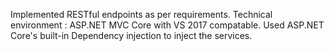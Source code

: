 Implemented RESTful endpoints as per requirements. 
Technical environment : ASP.NET MVC Core with VS 2017 compatable. 
Used ASP.NET Core's built-in Dependency injection to inject the services.
